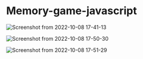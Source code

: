 # Memory-game-javascript
![Screenshot from 2022-10-08 17-41-13](https://user-images.githubusercontent.com/74255678/194718135-a9391cb7-6c70-4ee8-b3cd-b039a3ed74fe.png)

![Screenshot from 2022-10-08 17-50-30](https://user-images.githubusercontent.com/74255678/194718554-66f63de8-1a90-49c8-9fd9-18b033175342.png)

![Screenshot from 2022-10-08 17-51-29](https://user-images.githubusercontent.com/74255678/194718606-22488fa5-47ec-4b9c-9eff-d14cdb792c62.png)
